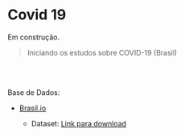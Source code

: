 # Covid 19

  Em construção.

  > Iniciando os estudos sobre COVID-19 (Brasil)

<br><br>

Base de Dados:

- [Brasil.io](https://brasil.io/dataset/covid19/)

  - Dataset: [Link para download](https://data.brasil.io/dataset/covid19/caso_full.csv.gz)

